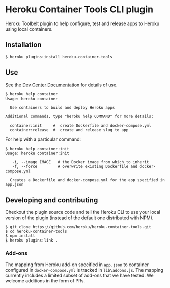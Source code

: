 # Heroku Container Tools CLI plugin

Heroku Toolbelt plugin to help configure, test and release apps to Heroku using local containers.

## Installation

```
$ heroku plugins:install heroku-container-tools
```

## Use

See the [Dev Center Documentation](https://devcenter.heroku.com/articles/introduction-local-development-with-docker) for details of use.

```
$ heroku help container
Usage: heroku container

  Use containers to build and deploy Heroku apps

Additional commands, type "heroku help COMMAND" for more details:

  container:init     #  create Dockerfile and docker-compose.yml
  container:release  #  create and release slug to app
```

For help with a particular command:

```
$ heroku help container:init
Usage: heroku container:init

   -i, --image IMAGE   # the Docker image from which to inherit
   -f, --force         # overwrite existing Dockerfile and docker-compose.yml

  Creates a Dockerfile and docker-compose.yml for the app specified in app.json
```

## Developing and contributing

Checkout the plugin source code and tell the Heroku CLI to use your local version of the plugin (instead of the default one distributed with NPM).

```
$ git clone https://github.com/heroku/heroku-container-tools.git
$ cd heroku-container-tools
$ npm install
$ heroku plugins:link .
```

### Add-ons

The mapping from Heroku add-on specified in `app.json` to container configured in `docker-compose.yml` is tracked in `lib\addons.js`.
The mapping currently includes a limited subset of add-ons that we have tested. We welcome additions in the form of PRs.
